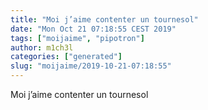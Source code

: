```yaml
---
title: "Moi j’aime contenter un tournesol"
date: "Mon Oct 21 07:18:55 CEST 2019"
tags: ["moijaime", "pipotron"]
author: m1ch3l
categories: ["generated"]
slug: "moijaime/2019-10-21-07:18:55"
---
```


Moi j’aime contenter un tournesol
